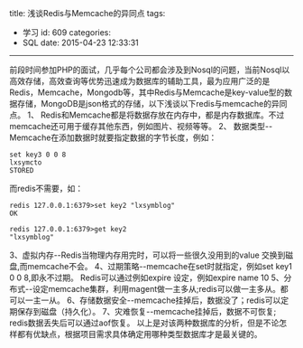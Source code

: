 title: 浅谈Redis与Memcache的异同点
tags:
  - 学习
id: 609
categories:
  - SQL
date: 2015-04-23 12:33:31
---

前段时间参加PHP的面试，几乎每个公司都会涉及到Nosql的问题，当前Nosql以高效存储，高效查询等优势迅速成为数据库的辅助工具，最为应用广泛的是Redis，Memcache，Mongodb等，其中Redis与Memcache是key-value型的数据存储，MongoDB是json格式的存储，以下浅谈以下redis与memcache的异同点。
1、 Redis和Memcache都是将数据存放在内存中，都是内存数据库。不过memcache还可用于缓存其他东西，例如图片、视频等等。
2、 数据类型--Memcache在添加数据时就要指定数据的字节长度，例如：

	set key3 0 0 8
	lxsymcto
	STORED

而redis不需要，如：

	redis 127.0.0.1:6379>set key2 "lxsymblog"
	OK
	
	redis 127.0.0.1:6379>get key2
	"lxsymblog"
 
3、虚拟内存--Redis当物理内存用完时，可以将一些很久没用到的value 交换到磁盘,而memcache不会。
4、过期策略--memcache在set时就指定，例如set key1 0 0 8,即永不过期。
   Redis可以通过例如expire 设定，例如expire name 10
5、分布式--设定memcache集群，利用magent做一主多从;redis可以做一主多从。都可以一主一从。
6、存储数据安全--memcache挂掉后，数据没了；redis可以定期保存到磁盘（持久化）。
7、灾难恢复--memcache挂掉后，数据不可恢复; redis数据丢失后可以通过aof恢复。
以上是对该两种数据库的分析，但是不论怎样都有优缺点，根据项目需求具体确定用哪种类型数据库才是最关键的。